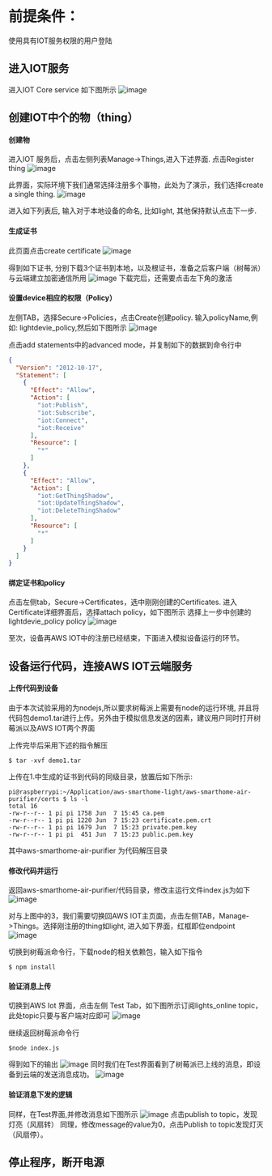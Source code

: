 前提条件：
======
使用具有IOT服务权限的用户登陆


进入IOT服务
--------

进入IOT Core service 如下图所示
![image](https://raw.githubusercontent.com/zhenyu-aws-lab/aws-iot-labs/develop/images/lab1/pic1.jpg)


创建IOT中个的物（thing）
--------

#### 创建物
进入IOT 服务后，点击左侧列表Manage->Things,进入下述界面. 点击Register thing
![image](https://raw.githubusercontent.com/zhenyu-aws-lab/aws-iot-labs/develop/images/lab1/pic2-1.jpg)

此界面，实际环境下我们通常选择注册多个事物，此处为了演示，我们选择create a single thing.
![image](https://raw.githubusercontent.com/zhenyu-aws-lab/aws-iot-labs/develop/images/lab1/pic2-2.jpg)

进入如下列表后, 输入对于本地设备的命名, 比如light, 其他保持默认点击下一步.
 
#### 生成证书
此页面点击create certificate
![image](https://raw.githubusercontent.com/zhenyu-aws-lab/aws-iot-labs/develop/images/lab1/pic2-3.jpg)

得到如下证书, 分别下载3个证书到本地，以及根证书，准备之后客户端（树莓派）与云端建立加密通信所用
![image](https://raw.githubusercontent.com/zhenyu-aws-lab/aws-iot-labs/develop/images/lab1/pic3.jpg)
下载完后，还需要点击左下角的激活

#### 设置device相应的权限（Policy）
左侧TAB，选择Secure->Policies，点击Create创建policy. 输入policyName,例如: lightdevie_policy,然后如下图所示
![image](https://raw.githubusercontent.com/zhenyu-aws-lab/aws-iot-labs/develop/images/lab1/pic4-0.jpg)

点击add statements中的advanced mode，并复制如下的数据到命令行中
```json
{
  "Version": "2012-10-17",
  "Statement": [
    {
      "Effect": "Allow",
      "Action": [
        "iot:Publish",
        "iot:Subscribe",
        "iot:Connect",
        "iot:Receive"
      ],
      "Resource": [
        "*"
      ]
    },
    {
      "Effect": "Allow",
      "Action": [
        "iot:GetThingShadow",
        "iot:UpdateThingShadow",
        "iot:DeleteThingShadow"
      ],
      "Resource": [
        "*"
      ]
    }
  ]
}
```
#### 绑定证书和policy
点击左侧tab，Secure->Certificates，选中刚刚创建的Certificates. 进入Certificate详细界面后，选择attach policy，如下图所示
选择上一步中创建的 lightdevie_policy policy
![image](https://raw.githubusercontent.com/zhenyu-aws-lab/aws-iot-labs/develop/images/lab1/pic4.jpg)

至次，设备再AWS IOT中的注册已经结束，下面进入模拟设备运行的环节。

设备运行代码，连接AWS IOT云端服务
--------

#### 上传代码到设备
由于本次试验采用的为nodejs,所以要求树莓派上需要有node的运行环境, 并且将代码包demo1.tar进行上传。另外由于模拟信息发送的因素，建议用户同时打开树莓派以及AWS IOT两个界面

上传完毕后采用下述的指令解压
```shell
$ tar -xvf demo1.tar
```
上传在1.中生成的证书到代码的同级目录，放置后如下所示:

```shell
pi@raspberrypi:~/Application/aws-smarthome-light/aws-smarthome-air-purifier/certs $ ls -l
total 16
-rw-r--r-- 1 pi pi 1758 Jun  7 15:45 ca.pem
-rw-r--r-- 1 pi pi 1220 Jun  7 15:23 certificate.pem.crt
-rw-r--r-- 1 pi pi 1679 Jun  7 15:23 private.pem.key
-rw-r--r-- 1 pi pi  451 Jun  7 15:23 public.pem.key
```
其中aws-smarthome-air-purifier 为代码解压目录
#### 修改代码并运行
返回aws-smarthome-air-purifier/代码目录，修改主运行文件index.js为如下
![image](https://raw.githubusercontent.com/zhenyu-aws-lab/aws-iot-labs/develop/images/lab1/pic5.jpg)

对与上图中的3，我们需要切换回AWS IOT主页面，点击左侧TAB，Manage->Things。选择刚注册的thing如light, 进入如下界面，红框即位endpoint
![image](https://raw.githubusercontent.com/zhenyu-aws-lab/aws-iot-labs/develop/images/lab1/pic6.jpg)

切换到树莓派命令行，下载node的相关依赖包，输入如下指令
```shell
$ npm install
```
#### 验证消息上传
切换到AWS Iot 界面，点击左侧 Test Tab，如下图所示订阅lights_online topic，此处topic只要与客户端对应即可
![image](https://raw.githubusercontent.com/zhenyu-aws-lab/aws-iot-labs/develop/images/lab1/pic7.jpg)

继续返回树莓派命令行
```shell
$node index.js
```
得到如下的输出
![image](https://raw.githubusercontent.com/zhenyu-aws-lab/aws-iot-labs/develop/images/lab1/pic8-0.jpg)
同时我们在Test界面看到了树莓派已上线的消息，即设备到云端的发送消息成功。 
![image](https://raw.githubusercontent.com/zhenyu-aws-lab/aws-iot-labs/develop/images/lab1/pic8.jpg)
#### 验证消息下发的逻辑
同样，在Test界面,并修改消息如下图所示
![image](https://raw.githubusercontent.com/zhenyu-aws-lab/aws-iot-labs/develop/images/lab1/pic9.jpg)
点击publish to topic，发现灯亮（风扇转）
同理，修改message的value为0，点击Publish to topic发现灯灭（风扇停）。

停止程序，断开电源
--------
